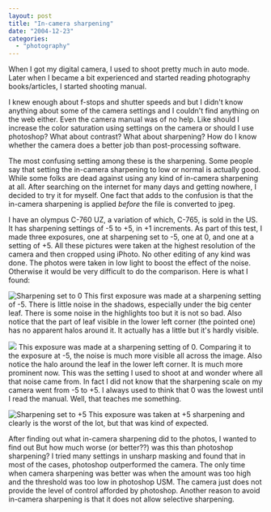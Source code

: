 ```yaml
---
layout: post
title: "In-camera sharpening"
date: "2004-12-23"
categories: 
  - "photography"
---
```


When I got my digital camera, I used to shoot pretty much in auto mode. Later when I became a bit experienced and started reading photography books/articles, I started shooting manual.

I knew enough about f-stops and shutter speeds and but I didn't know anything about some of the camera settings and I couldn't find anything on the web either. Even the camera manual was of no help. Like should I increase the color saturation using settings on the camera or should I use photoshop? What about contrast? What about sharpening? How do I know whether the camera does a better job than post-processing software.

The most confusing setting among these is the sharpening. Some people say that setting the in-camera sharpening to low or normal is actually good. While some folks are dead against using any kind of in-camera sharpening at all. After searching on the internet for many days and getting nowhere, I decided to try it for myself. One fact that adds to the confusion is that the in-camera sharpening is applied _before_ the file is converted to jpeg.

I have an olympus C-760 UZ, a variation of which, C-765, is sold in the US. It has sharpening settings of -5 to +5, in +1 increments. As part of this test, I made three exposures, one at sharpening set to -5, one at 0, and one at a setting of +5. All these pictures were taken at the highest resolution of the camera and then cropped using iPhoto. No other editing of any kind was done. The photos were taken in low light to boost the effect of the noise. Otherwise it would be very difficult to do the comparison. Here is what I found:

![Sharpening set to 0](images/2530801_877dad4a84_m.jpg) This first exposure was made at a sharpening setting of -5. There is little noise in the shadows, especially under the big center leaf. There is some noise in the highlights too but it is not so bad. Also notice that the part of leaf visible in the lower left corner (the pointed one) has no apparent halos around it. It actually has a little but it's hardly visible.

![](images/2530802_7453a75a57_m.jpg) This exposure was made at a sharpening setting of 0. Comparing it to the exposure at -5, the noise is much more visible all across the image. Also notice the halo around the leaf in the lower left corner. It is much more prominent now. This was the setting I used to shoot at and wonder where all that noise came from. In fact I did not know that the sharpening scale on my camera went from -5 to +5. I always used to think that 0 was the lowest until I read the manual. Well, that teaches me something.

![Sharpening set to +5](images/2530800_b4f9f83f0b_m.jpg) This exposure was taken at +5 sharpening and clearly is the worst of the lot, but that was kind of expected.

After finding out what in-camera sharpening did to the photos, I wanted to find out But how much worse (or better??) was this than photoshop sharpening? I tried many settings in unsharp masking and found that in most of the cases, photoshop outperformed the camera. The only time when camera sharpening was better was when the amount was too high and the threshold was too low in photoshop USM. The camera just does not provide the level of control afforded by photoshop. Another reason to avoid in-camera sharpening is that it does not allow selective sharpening.
